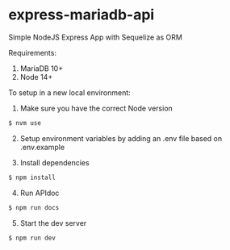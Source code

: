 # express-mariadb-api

Simple NodeJS Express App with Sequelize as ORM

Requirements:
1. MariaDB 10+
2. Node 14+

To setup in a new local environment:
1. Make sure you have the correct Node version
```sh
$ nvm use
```

2. Setup environment variables by adding an .env file based on .env.example

3. Install dependencies
```sh
$ npm install
```

4. Run APIdoc
```sh
$ npm run docs
```

5. Start the dev server
```sh
$ npm run dev
```
